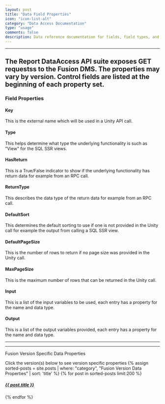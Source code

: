 ```yaml
---
layout: post
title: "Data Field Properties"
icon: "icon-list-alt"
category: "Data Access Documentation"
type: "usage" comments: falsedescription: Data reference documentation for fields, field types, and size
------
The Report DataAccess API suite exposes GET requestss to the Fusion DMS. The properties may vary by version. Control fields are listed at the beginning of each property set. 
---
```

### Field Properties

#### Key 
This is the external name which will be used in a Unity API call.

#### Type
This helps determine what type the underlying functionality is such as "View" for the SQL SSR views.
#### HasReturn
This is a True/False indicator to show if the underlying functionality has return data for example from an RPC call.
#### ReturnType
This describes the data type of the return data for example from an RPC call.
#### DefaultSort
This determines the default sorting to use if one is not provided in the Unity call for example the output from calling a SQL SSR view.
#### DefaultPageSize
This is the number of rows to return if no page size was provided in the Unity call.
#### MaxPageSize
This is the maximum number of rows that can be returned in the Unity call.
#### Input
This is a list of the input variables to be used, each entry has a property for the name and data type.
#### Output
This is a list of the output variables provided, each entry has a property for the name and data type.
------
<p class= "catheader"> Fusion Version Specific Data Properties</p>
Click the version(s) below to see version specific properties
{% assign sorted-posts = site.posts | where: "category", "Fusion Version Data Properties" | sort: 'title' %}
{% for post in sorted-posts limit:200 %}
<h5> <a href="{{ site.baseurl}}{{ post.url }}.html"  onclick="window.open(this.href,'_new','addressbar=no,toolbar=no,location=no,status=no,menubar=no,scrollbars=yes,resizable=no,width=700,height=550'); return false;">{{ post.title }}</a></h5>
{% endfor %}